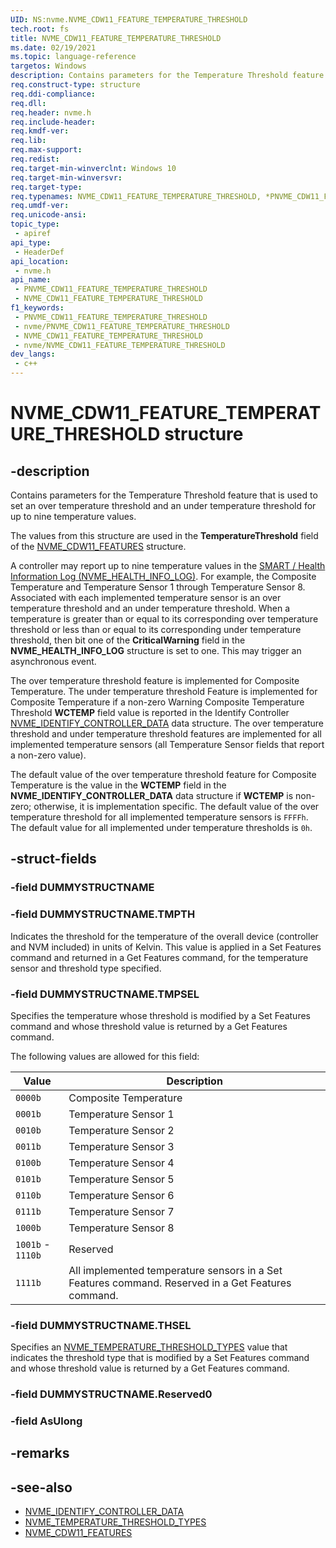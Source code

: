```yaml
---
UID: NS:nvme.NVME_CDW11_FEATURE_TEMPERATURE_THRESHOLD
tech.root: fs
title: NVME_CDW11_FEATURE_TEMPERATURE_THRESHOLD
ms.date: 02/19/2021
ms.topic: language-reference
targetos: Windows
description: Contains parameters for the Temperature Threshold feature that is used to set an over temperature threshold and an under temperature threshold for up to nine temperature values.
req.construct-type: structure
req.ddi-compliance: 
req.dll: 
req.header: nvme.h
req.include-header: 
req.kmdf-ver: 
req.lib: 
req.max-support: 
req.redist: 
req.target-min-winverclnt: Windows 10
req.target-min-winversvr: 
req.target-type: 
req.typenames: NVME_CDW11_FEATURE_TEMPERATURE_THRESHOLD, *PNVME_CDW11_FEATURE_TEMPERATURE_THRESHOLD
req.umdf-ver: 
req.unicode-ansi: 
topic_type:
 - apiref
api_type:
 - HeaderDef
api_location:
 - nvme.h
api_name:
 - PNVME_CDW11_FEATURE_TEMPERATURE_THRESHOLD
 - NVME_CDW11_FEATURE_TEMPERATURE_THRESHOLD
f1_keywords:
 - PNVME_CDW11_FEATURE_TEMPERATURE_THRESHOLD
 - nvme/PNVME_CDW11_FEATURE_TEMPERATURE_THRESHOLD
 - NVME_CDW11_FEATURE_TEMPERATURE_THRESHOLD
 - nvme/NVME_CDW11_FEATURE_TEMPERATURE_THRESHOLD
dev_langs:
 - c++
---
```


# NVME_CDW11_FEATURE_TEMPERATURE_THRESHOLD structure


## -description

Contains parameters for the Temperature Threshold feature that is used to set an over temperature threshold and an under temperature threshold for up to nine temperature values.

The values from this structure are used in the **TemperatureThreshold** field of the [NVME_CDW11_FEATURES](ns-nvme-nvme_cdw11_features.md) structure.

A controller may report up to nine temperature values in the [SMART / Health Information Log (NVME_HEALTH_INFO_LOG)](ns-nvme-nvme_health_info_log.md). For example, the Composite Temperature and Temperature Sensor 1 through Temperature Sensor 8. Associated with each implemented temperature sensor is an over temperature threshold and an under temperature threshold. When a temperature is greater than or equal to its corresponding over temperature threshold or less than or equal to its corresponding under temperature threshold, then bit one of the **CriticalWarning** field in the **NVME_HEALTH_INFO_LOG** structure is set to one. This may trigger an asynchronous event.

The over temperature threshold feature is implemented for Composite Temperature. The under temperature threshold Feature is implemented for Composite Temperature if a non-zero Warning Composite Temperature Threshold **WCTEMP** field value is reported in the Identify Controller [NVME_IDENTIFY_CONTROLLER_DATA](ns-nvme-nvme_identify_controller_data.md) data structure. The over temperature threshold and under temperature threshold features are implemented for all implemented temperature sensors (all Temperature Sensor fields that report a non-zero value).

The default value of the over temperature threshold feature for Composite Temperature is the value in the **WCTEMP** field in the **NVME_IDENTIFY_CONTROLLER_DATA** data structure if **WCTEMP** is non-zero; otherwise, it is implementation specific. The default value of the over temperature threshold for all implemented temperature sensors is `FFFFh`. The default value for all implemented under temperature thresholds is `0h`.

## -struct-fields

### -field DUMMYSTRUCTNAME

### -field DUMMYSTRUCTNAME.TMPTH

Indicates the threshold for the temperature of the overall device (controller and NVM included) in units of Kelvin. This value is applied in a Set Features command and returned in a Get Features command, for the temperature sensor and threshold type specified.

### -field DUMMYSTRUCTNAME.TMPSEL

Specifies the temperature whose threshold is modified by a Set Features command and whose threshold value is returned by a Get Features command.

The following values are allowed for this field:

| Value              | Description                                                                                         |
|--------------------|-----------------------------------------------------------------------------------------------------|
| `0000b`            | Composite Temperature                                                                               |
| `0001b`            | Temperature Sensor 1                                                                                |
| `0010b`            | Temperature Sensor 2                                                                                |
| `0011b`            | Temperature Sensor 3                                                                                |
| `0100b`            | Temperature Sensor 4                                                                                |
| `0101b`            | Temperature Sensor 5                                                                                |
| `0110b`            | Temperature Sensor 6                                                                                |
| `0111b`            | Temperature Sensor 7                                                                                |
| `1000b`            | Temperature Sensor 8                                                                                |
| `1001b` - `1110b`  | Reserved                                                                                            |
| `1111b`            | All implemented temperature sensors in a Set Features  command. Reserved in a Get Features command. |

### -field DUMMYSTRUCTNAME.THSEL

Specifies an [NVME_TEMPERATURE_THRESHOLD_TYPES](ns-nvme-nvme_cdw11_feature_temperature_threshold.md) value that indicates the threshold type that is modified by a Set Features command and whose threshold value is returned by a Get Features command.

### -field DUMMYSTRUCTNAME.Reserved0

### -field AsUlong

## -remarks

## -see-also

- [NVME_IDENTIFY_CONTROLLER_DATA](ns-nvme-nvme_identify_controller_data.md)
- [NVME_TEMPERATURE_THRESHOLD_TYPES](ne-nvme-nvme_temperature_threshold_types.md)
- [NVME_CDW11_FEATURES](ns-nvme-nvme_cdw11_features.md)


